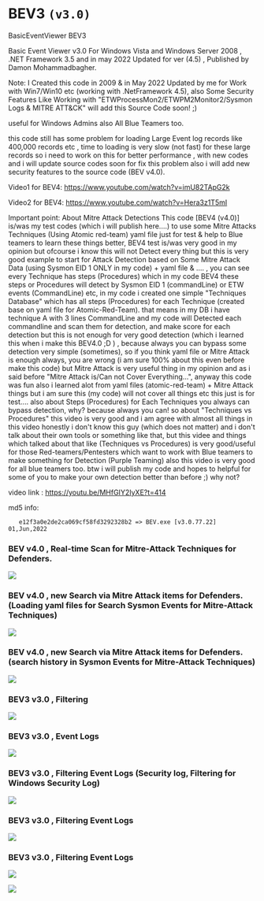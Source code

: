 # BEV3 `(v3.0)`
BasicEventViewer BEV3 

 Basic Event Viewer v3.0 For Windows Vista and Windows Server 2008 , .NET Framework 3.5 and in may 2022 Updated for ver (4.5) , Published by Damon Mohammadbagher.
 
 Note: I Created this code in 2009 & in May 2022 Updated by me for Work with Win7/Win10 etc (working with .NetFramework 4.5),
 also Some Security Features Like Working with "ETWProcessMon2/ETWPM2Monitor2/Sysmon Logs & MITRE ATT&CK" will add this Source Code soon! ;)
 
 useful for Windows Admins also All Blue Teamers too.
 
 this code still has some problem for loading Large Event log records like 400,000 records etc , time to loading is very slow (not fast) for these large records
 so i need to work on this for better performance , with new codes and i will update source codes soon for fix this problem also i will add
 new security features to the source code (BEV v4.0).
 
 Video1 for BEV4: https://www.youtube.com/watch?v=imU82TApG2k
 
 Video2 for BEV4: https://www.youtube.com/watch?v=Hera3z1T5mI
 
 Important point: About Mitre Attack Detections This code [BEV4 (v4.0)] is/was my test codes (which i will publish here....) to use some Mitre Attacks Techniques (Using Atomic red-team) yaml file just for test & help to Blue teamers to learn these things better, BEV4 test is/was very good in my opinion but ofcourse i know this will not Detect every thing but this is very good example to start for Attack Detection based on Some Mitre Attack Data (using Sysmon EID 1 ONLY in my code) + yaml file & .... , you can see every Technique has steps (Procedures) which in my code BEV4 these steps or Procedures will detect by Sysmon EID 1 (commandLine) or ETW events (CommandLine) etc, in my code i created one simple "Techniques Database" which has all steps (Procedures) for each Technique (created base on yaml file for Atomic-Red-Team). that means in my DB i have technique A with 3 lines CommandLine and my code will Detected
each commandline and scan them for detection, and make score for each detection but this is not
enough for very good detection (which i learned this when i make this BEV4.0 ;D ) , because always you can bypass some detection very simple (sometimes), so if you think yaml file or Mitre Attack is enough always, you are wrong (i am sure 100% about this even before make this code) but Mitre Attack is very useful thing in my opinion and as i said before "Mitre Attack is/Can not Cover Everything...", anyway this code was fun also i learned alot from yaml files (atomic-red-team) + Mitre Attack things but i am sure this (my code) will not cover all things etc this just is for test.... also about Steps (Procedures) for Each Techniques you always can bypass detection, why? because always you can! 
so about "Techniques vs Procedures" this video is very good and i am agree with almost all things in this video honestly i don't know this guy (which does not matter) and i don't talk about their own tools or something like that, but this videe and things which talked about that like (Techniques vs Procedures) is very good/useful for those Red-teamers/Pentesters which want to work with Blue teamers to make something for Detection (Purple Teaming) also this video is very good for all blue teamers too. btw i will publish my code and hopes to helpful for some of you to make your own detection better than before ;) why not?

video link : https://youtu.be/MHfGIY2IyXE?t=414
 
 
 md5 info: 
      
       e12f3a0e2de2ca069cf58fd3292328b2 => BEV.exe [v3.0.77.22] 01,Jun,2022
       
### BEV v4.0 , Real-time Scan for Mitre-Attack Techniques for Defenders.  
   ![](https://github.com/DamonMohammadbagher/BEV3/blob/main/Images/MItreRealTime2.png)
   
### BEV v4.0 , new Search via Mitre Attack items for Defenders. (Loading yaml files for Search Sysmon Events for Mitre-Attack Techniques) 
   ![](https://github.com/DamonMohammadbagher/BEV3/blob/main/Images/MITREATTACK.png)
   
### BEV v4.0 , new Search via Mitre Attack items for Defenders. (search history in Sysmon Events for Mitre-Attack Techniques) 
   ![](https://github.com/DamonMohammadbagher/BEV3/blob/main/Images/MITREATTACK2.png)   
   
### BEV3 v3.0 , Filtering
   ![](https://github.com/DamonMohammadbagher/BEV3/blob/main/Images/BEV5.png)
       
### BEV3 v3.0 , Event Logs
   ![](https://github.com/DamonMohammadbagher/BEV3/blob/main/Images/BEV1.png)

### BEV3 v3.0 , Filtering Event Logs (Security log, Filtering for Windows Security Log)
   ![](https://github.com/DamonMohammadbagher/BEV3/blob/main/Images/BEV2.png)
   
### BEV3 v3.0 , Filtering Event Logs
   ![](https://github.com/DamonMohammadbagher/BEV3/blob/main/Images/BEV3.png)
   
### BEV3 v3.0 , Filtering Event Logs
   ![](https://github.com/DamonMohammadbagher/BEV3/blob/main/Images/BEV4.png)
   
   
<p><a href="https://hits.seeyoufarm.com"><img src="https://hits.seeyoufarm.com/api/count/incr/badge.svg?url=https://github.com/DamonMohammadbagher/BEV3/"/></a></p>
